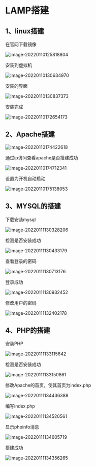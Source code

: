 # LAMP搭建

##  1、linux搭建

在官网下载镜像

![image-20220110125818804](LAMP搭建.assets/image-20220110125818804-1790700.png)

安装到虚拟机

![image-20220110130634970](LAMP搭建.assets/image-20220110130634970-1791196.png)

安装的界面

![image-20220110130837373](LAMP搭建.assets/image-20220110130837373-1791318.png)

安装完成

![image-20220110172654173](LAMP搭建.assets/image-20220110172654173-1806815.png)



## 2、Apache搭建

![image-20220110174422618](LAMP搭建.assets/image-20220110174422618-1807863.png)

通过ip访问查看apache是否搭建成功

![image-20220110174712341](LAMP搭建.assets/image-20220110174712341-1808033.png)

设置为开机自动启动

![image-20220110175138053](LAMP搭建.assets/image-20220110175138053-1808300.png)



## 3、MYSQL的搭建

下载安装mysql

![image-20220111130328206](LAMP搭建.assets/image-20220111130328206-1877409.png)

检测是否安装成功

![image-20220111130433179](LAMP搭建.assets/image-20220111130433179-1877474.png)

查看登录的密码

![image-20220111130713176](LAMP搭建.assets/image-20220111130713176-1877634.png)

登录成功

![image-20220111130932452](LAMP搭建.assets/image-20220111130932452-1877773.png)

修改用户的密码

![image-20220111132402178](LAMP搭建.assets/image-20220111132402178-1878643.png)



## 4、PHP的搭建

安装PHP

![image-20220111133115642](LAMP搭建.assets/image-20220111133115642-1879077.png)

检测是否安装成功

![image-20220111133150861](LAMP搭建.assets/image-20220111133150861-1879111.png)

修改Apache的首页，使其首页为index.php

![image-20220111134436388](LAMP搭建.assets/image-20220111134436388-1879877.png)

编写index.php

![image-20220111134520561](LAMP搭建.assets/image-20220111134520561-1879921.png)

显示phpinfo消息

![image-20220111134605719](LAMP搭建.assets/image-20220111134605719-1879966.png)

搭建成功

![image-20220111134356265](LAMP搭建.assets/image-20220111134356265-1879838.png)

